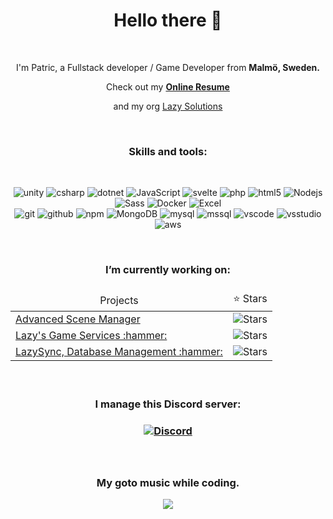 <div align="center";>
<h1>Hello there 👋</h1>

<br />

<p>I'm Patric, a Fullstack developer / Game Developer from <b>Malmö, Sweden.</b>
<p>Check out my <a href="https://nuwn.github.io/resume"><b>Online Resume</b></a></p>
<p>and my org <a href="https://github.com/Lazy-Solutions">Lazy Solutions</a></p>
  
<br />

<h3>Skills and tools:</h3>

<br />

<p>
<img alt="unity" src="https://shields.io/badge/-Unity-141414?logo=unity&style=flat-square&logoColor=white" />
<img alt="csharp" src="https://shields.io/badge/-C%23-512BD4?logo=csharp&style=flat-square&logoColor=white" />
<img alt="dotnet" src="https://shields.io/badge/-.NET-512BD4?logo=dotnet&style=flat-square&logoColor=white" />
<img alt="JavaScript" src="https://img.shields.io/badge/-JavaScript-007ACC?style=flat-square&logo=javascript&logoColor=white" />
<img alt="svelte" src="https://img.shields.io/badge/-Svelte-FF3E00?style=flat-square&logo=svelte&logoColor=white" />
<img alt="php" src="https://shields.io/badge/-PHP-777BB4?logo=php&style=flat-square&logoColor=white" />
<img alt="html5" src="https://img.shields.io/badge/-HTML5-E34F26?style=flat-square&logo=html5&logoColor=white" />
<img alt="Nodejs" src="https://img.shields.io/badge/-Nodejs-43853d?style=flat-square&logo=Node.js&logoColor=white" />
<img alt="Sass" src="https://img.shields.io/badge/-Sass-CC6699?style=flat-square&logo=sass&logoColor=white" />
<img alt="Docker" src="https://img.shields.io/badge/-Docker-46a2f1?style=flat-square&logo=docker&logoColor=white" />
<img alt="Excel" src="https://img.shields.io/badge/-Excel-217346?style=flat-square&logo=microsoftexcel&logoColor=white" />
<br />
<img alt="git" src="https://img.shields.io/badge/-Git-F05032?style=flat-square&logo=git&logoColor=white" />
<img alt="github" src="https://img.shields.io/badge/-GitHub-181717?style=flat-square&logo=github&logoColor=white" />
<img alt="npm" src="https://img.shields.io/badge/-NPM-CB3837?style=flat-square&logo=npm&logoColor=white" />
<img alt="MongoDB" src="https://img.shields.io/badge/-MongoDB-13aa52?style=flat-square&logo=mongodb&logoColor=white" />
<img alt="mysql" src="https://shields.io/badge/-MySQL-E48C00?logo=mysql&style=flat-square&logoColor=white" />
<img alt="mssql" src="https://shields.io/badge/-MsSQL-CC2927?logo=microsoftsqlserver&style=flat-square&logoColor=white" />
<img alt="vscode" src="https://shields.io/badge/-VS_Code-007ACC?logo=visualstudiocode&style=flat-square&logoColor=white" />
<img alt="vsstudio" src="https://shields.io/badge/-VS_Studio-5C2D91?logo=visualstudio&style=flat-square&logoColor=white" />
<img alt="aws" src="https://shields.io/badge/-AWS-232F3E?logo=amazonaws&style=flat-square&logoColor=white" />  
</p>

<br />

<h3>I’m currently working on:<h3>
  
<table>
  <thead align="center">
    <tr border: 0;>
      <td>Projects</td>
      <td>⭐ Stars</td>
    </tr>
  </thead>
  <tbody align="left">
    <tr>
      <td><a href="https://github.com/Lazy-Solutions/AdvancedSceneManager/">Advanced Scene Manager</a></td>
      <td align="center"><img alt="Stars" src="https://img.shields.io/github/stars/Lazy-Solutions/AdvancedSceneManager?style=flat-square&labelColor=343b41"/></td>
    </tr>
    <tr>
      <td><a href="https://github.com/Lazy-Solutions/Lazys-Gameservices">Lazy's Game Services :hammer:</a></td>
      <td align="center"><img alt="Stars" src="https://img.shields.io/github/stars/Lazy-Solutions/Lazys-Gameservices?style=flat-square&labelColor=343b41"/></td>
    </tr>
    <tr>
      <td><a href="https://github.com/Nuwn/LazySync">LazySync, Database Management :hammer:</a></td>
      <td align="center"><img alt="Stars" src="https://img.shields.io/github/stars/Nuwn/LazySync?style=flat-square&labelColor=343b41"/></td>
    </tr>
  </tbody>
</table>

<br />

<h3>I manage this Discord server:<h3>
<a href="https://discord.gg/qdTuxfGWCr">
<img alt="Discord" src="https://img.shields.io/discord/519089118467325952?style=flat-square&logo=discord&logoColor=white&label=Lazy%20Solutions&link=https%3A%2F%2Fdiscord.gg%2FqdTuxfGWCr" />
</a>

<br />
<br />
<br />

<h3>My goto music while coding.</h3>

<a href="https://www.youtube.com/watch?v=WHphfTnJj90">
<img src="https://img.youtube.com/vi/WHphfTnJj90/0.jpg"/> 
</a>
</div>
<!--
- 🌱 I’m currently learning ...
- 👯 I’m looking to collaborate on ...
- 🤔 I’m looking for help with ...
- 💬 Ask me about ...
- 📫 How to reach me: ...
- 😄 Pronouns: ...
- ⚡ Fun fact: ...
-->
